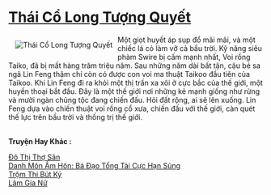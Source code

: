 <a href="https://truyentiki.com/thai-co-long-tuong-quyet.31553/" title="Thái Cổ Long Tượng Quyết"><h1>Thái Cổ Long Tượng Quyết</h1></a><div style="display:table"><img align="right" style="float: left; padding: 10px;" src="https://truyentiki.com/a/img/str/src/31553.jpg" alt="Thái Cổ Long Tượng Quyết">Một giọt huyết áp sụp đổ mãi mãi, và một chiếc lá cỏ làm vỡ cả bầu trời. Kỹ năng siêu phàm Swire bị cấm mạnh nhất, Voi rồng Taiko, đã bị mất hàng trăm triệu năm. Sau những năm dài bất tận, cậu bé sa ngã Lin Feng thậm chí còn có được con voi ma thuật Taikoo đầu tiên của Taikoo. Khi Lin Feng đi ra khỏi một thị trấn xa xôi ở cực bắc của thế giới, một huyền thoại bắt đầu. Đây là một thế giới nơi những kẻ mạnh giống như rừng và mười ngàn chủng tộc đang chiến đấu. Hỏi đất rộng, ai sẽ lên xuống. Lin Feng dựa vào chiến thuật voi rồng cổ xưa, chiến đấu với thế giới, càn quét thế lực trên bầu trời và thống trị thế giới.</div><p><br><b>Truyện Hay Khác :</b></p><a href="https://truyentiki.com/do-thi-tho-san.31552/" alt="Đô Thị Thợ Săn">Đô Thị Thợ Săn</a><br/><a href="https://github.com/nownovels/top500/tree/master/truyenhay/33932/" alt="Danh Môn Ấm Hôn: Bá Đạo Tổng Tài Cực Hạn Sủng">Danh Môn Ấm Hôn: Bá Đạo Tổng Tài Cực Hạn Sủng</a><br/><a href="https://github.com/nownovels/truyenhay/tree/master/truyenhay/30585/README.md" alt="Trộm Thi Bút Ký">Trộm Thi Bút Ký</a><br/><a href="https://github.com/nownovels/truyenhay/tree/master/truyenhay/30614/README.md" alt="Lâm Gia Nữ">Lâm Gia Nữ</a><br/>